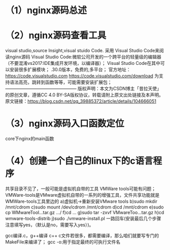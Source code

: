 # （1）nginx源码总述

# （2）nginx源码查看工具

visual studio,source Insight,visual stuido Code.
采用 Visual Studio Code来阅读nginx源码
Visual Studio Code:微软公司开发的一个跨平台的轻量级的编辑器（不要混淆vs2017:IDE集成开发环境，以编译器）；
Visual Studio Code在其中可以安装很多扩展模块；
.30.0版本，免费的,多平台；
官方地址：<https://code.visualstudio.com>
<https://code.visualstudio.com/download>
为支持语法高亮，跳转到函数等等，可能需要安装扩展包；
————————————————
版权声明：本文为CSDN博主「昔拉天使」的原创文章，遵循CC 4.0 BY-SA版权协议，转载请附上原文出处链接及本声明。
原文链接：<https://blog.csdn.net/qq_39885372/article/details/104666051>

# （3）nginx源码入口函数定位

core下nginx的main函数

# （4）创建一个自己的linux下的c语言程序

共享目录不见了，一般可能是虚拟机自带的工具 VMWare tools可能有问题；
VMWare-tools是VMware虚拟机自带的一系列的增强工具，文件共享功能就是WMWare-tools工具里边的
a)虚拟机->重新安装VMware tools
b)sudo mkdir /mnt/cdrom
c)sudo mount /dev/cdrom /mnt/cdrom
d)cd /mnt/cdrom
e)sudo cp WMwareTool…tar.gz …/
f)cd …
g)sudo tar -zxvf VMwareToo…tar.gz
h)cd wmware-tools-distrib
j)sudo ./vmware-install.pl
一路回车(安装最后几个步骤注意填写yes，（默认是no，需要写入yes）)。

gcc编译.c，g++编译 c++
c文件若很多，都需要编译，那么咱们就要写专门的MakeFile来编译了；
gcc -o:用于指定最终的可执行文件名
